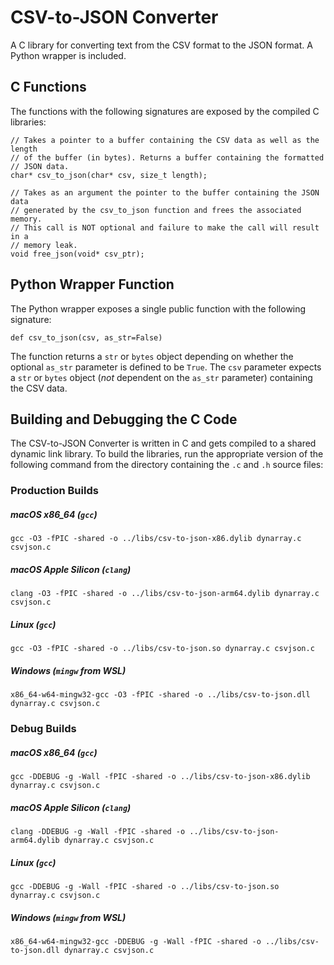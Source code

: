 # CSV-to-JSON Converter

A C library for converting text from the CSV format to the JSON format. A Python wrapper is included.

## C Functions

The functions with the following signatures are exposed by the compiled C libraries:

```
// Takes a pointer to a buffer containing the CSV data as well as the length
// of the buffer (in bytes). Returns a buffer containing the formatted
// JSON data.
char* csv_to_json(char* csv, size_t length);

// Takes as an argument the pointer to the buffer containing the JSON data
// generated by the csv_to_json function and frees the associated memory.
// This call is NOT optional and failure to make the call will result in a
// memory leak.
void free_json(void* csv_ptr);
```

## Python Wrapper Function

The Python wrapper exposes a single public function with the following signature:

```
def csv_to_json(csv, as_str=False)
```

The function returns a `str` or `bytes` object depending on whether the optional `as_str` parameter is defined to be `True`. The `csv` parameter expects a `str` or `bytes` object (_not_ dependent on the `as_str` parameter) containing the CSV data.

## Building and Debugging the C Code

The CSV-to-JSON Converter is written in C and gets compiled to a shared dynamic link library. To build the libraries, run the appropriate version of the following command from the directory containing the `.c` and `.h` source files:

### Production Builds

##### macOS x86_64 (`gcc`)
```
gcc -O3 -fPIC -shared -o ../libs/csv-to-json-x86.dylib dynarray.c csvjson.c
```

##### macOS Apple Silicon (`clang`)
```
clang -O3 -fPIC -shared -o ../libs/csv-to-json-arm64.dylib dynarray.c csvjson.c
```

##### Linux (`gcc`)
```
gcc -O3 -fPIC -shared -o ../libs/csv-to-json.so dynarray.c csvjson.c
```

##### Windows (`mingw` from WSL)
```
x86_64-w64-mingw32-gcc -O3 -fPIC -shared -o ../libs/csv-to-json.dll dynarray.c csvjson.c
```

### Debug Builds

##### macOS x86_64 (`gcc`)
```
gcc -DDEBUG -g -Wall -fPIC -shared -o ../libs/csv-to-json-x86.dylib dynarray.c csvjson.c
```

##### macOS Apple Silicon (`clang`)
```
clang -DDEBUG -g -Wall -fPIC -shared -o ../libs/csv-to-json-arm64.dylib dynarray.c csvjson.c
```

##### Linux (`gcc`)
```
gcc -DDEBUG -g -Wall -fPIC -shared -o ../libs/csv-to-json.so dynarray.c csvjson.c
```

##### Windows (`mingw` from WSL)
```
x86_64-w64-mingw32-gcc -DDEBUG -g -Wall -fPIC -shared -o ../libs/csv-to-json.dll dynarray.c csvjson.c
```